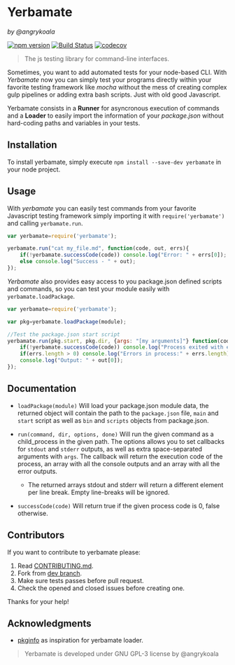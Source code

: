 Yerbamate
=========
_by @angrykoala_

[![npm version](https://badge.fury.io/js/yerbamate.svg)](https://badge.fury.io/js/yerbamate)
[![Build Status](https://travis-ci.org/angrykoala/yerbamate.svg?branch=master)](https://travis-ci.org/angrykoala/yerbamate)
[![codecov](https://codecov.io/gh/angrykoala/yerbamate/branch/master/graph/badge.svg)](https://codecov.io/gh/angrykoala/yerbamate)


> The js testing library for command-line interfaces.

Sometimes, you want to add automated tests for your node-based CLI. With _Yerbamate_ now you can simply test your programs directly within your favorite testing framework like _mocha_ without the mess of creating complex gulp pipelines or adding extra bash scripts. Just with old good Javascript.

Yerbamate consists in a **Runner** for asyncronous execution of commands and a **Loader** to easily import the information of your _package.json_ without hard-coding paths and variables in your tests. 

## Installation
To install yerbamate, simply execute `npm install --save-dev yerbamate` in your node project.

## Usage
With _yerbamate_ you can easily test commands from your favorite Javascript testing framework simply importing it with `require('yerbamate')` and calling `yerbamate.run`.

```js
var yerbamate=require('yerbamate');

yerbamate.run("cat my_file.md", function(code, out, errs){
    if(!yerbamate.successCode(code)) console.log("Error: " + errs[0]);
    else console.log("Success - " + out);    
});
```

_Yerbamate_ also provides easy access to you package.json defined scripts and commands, so you can test your module easily with `yerbamate.loadPackage`.

```js
var yerbamate=require('yerbamate');

var pkg=yerbamate.loadPackage(module);

//Test the package.json start script
yerbamate.run(pkg.start, pkg.dir, {args: "[my arguments]"} function(code, out, errs){
    if(!yerbamate.successCode(code)) console.log("Process exited with error code");
    if(errs.length > 0) console.log("Errors in process:" + errs.length);
    console.log("Output: " + out[0]);
});
```


## Documentation

* `loadPackage(module)` Will load your package.json module data, the returned object will contain the path to the `package.json` file, `main` and `start` script as well as `bin` and `scripts` objects from package.json.

* `run(command, dir, options, done)` Will run the given command as a child_process in the given path. The options allows you to set callbacks for `stdout` and `stderr` outputs, as well as extra space-separated arguments with `args`. The callback will return the execution code of the process, an array with all the console outputs and an array with all the error outputs.

  * The returned arrays stdout and stderr will return a different element per line break. Empty line-breaks will be ignored.

* `successCode(code)` Will return true if the given process code is 0, false otherwise.

## Contributors
If you want to contribute to yerbamate please:   

1. Read [CONTRIBUTING.md](CONTRIBUTING.md).
2. Fork from [dev branch](https://github.com/angrykoala/yerbamate/tree/dev).
3. Make sure tests passes before pull request.
4. Check the opened and closed issues before creating one.

Thanks for your help!

## Acknowledgments
* [pkginfo](https://github.com/indexzero/node-pkginfo) as inspiration for yerbamate loader.

>Yerbamate is developed under GNU GPL-3 license by @angrykoala 
